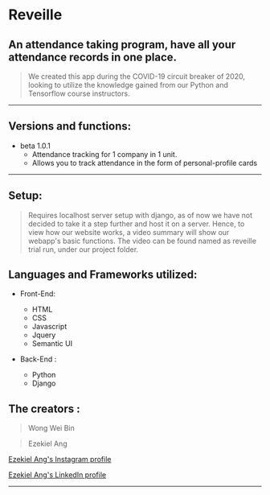 # Reveille
## An attendance taking program, have all your attendance records in one place.

> We created this app during the COVID-19 circuit breaker of 2020, looking to utilize the knowledge gained from our Python and Tensorflow course instructors.

---

## Versions and functions:

* beta 1.0.1 
    * Attendance tracking for 1 company in 1 unit.
    * Allows you to track attendance in the form of personal-profile cards

---

## Setup:

> Requires localhost server setup with django, as of now we have not decided to take it a step further and host it on a server. Hence, to view how our website works, a video summary will show our webapp's basic functions. The video can be found named as reveille trial run, under our project folder.


## Languages and Frameworks utilized:


* Front-End: 
   * HTML
   * CSS
   * Javascript
   * Jquery
   * Semantic UI
   
* Back-End :
   * Python
   * Django


## The creators : 
> Wong Wei Bin


> Ezekiel Ang 

[Ezekiel Ang's Instagram profile](http://www.instagram.com/angjhe)

[Ezekiel Ang's LinkedIn profile](http://www.linkedin.com/in/ezekiel-ang-704a9015a)

---


